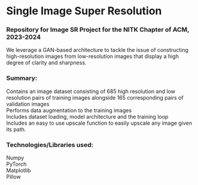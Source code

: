 # Single Image Super Resolution
### Repository for Image SR Project for the NITK Chapter of ACM, 2023-2024

We leverage a GAN-based architecture to tackle the issue of constructing high-resolution images from low-resolution images that display a high degree of clarity and sharpness.

### Summary:
<summary>Contains an image dataset consisting of 685 high resolution and low resolution pairs of training images alongside 165 corresponding pairs of validation images</summary>
<summary>Performs data augmentation to the training images</summary>
<summary>Includes dataset loading, model architecture and the training loop</summary>
<summary>Includes an easy to use upscale function to easily upscale any image given its path.</summary>

### Technologies/Libraries used:
<summary>Numpy</summary>
<summary>PyTorch</summary>
<summary>Matplotlib</summary>
<summary>Pillow</summary>

